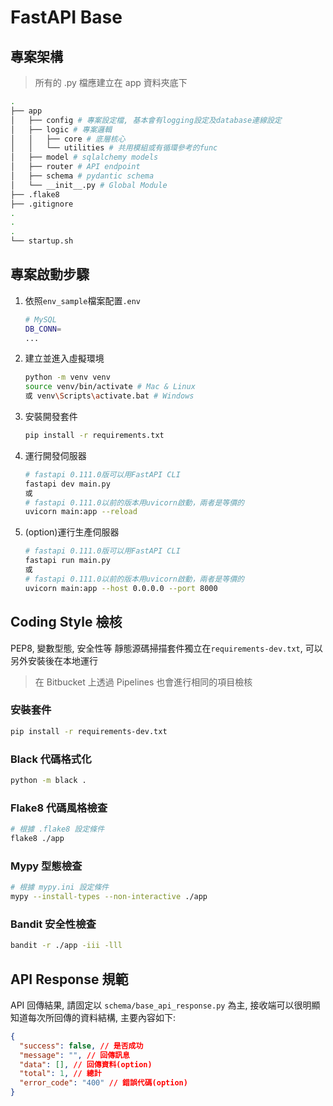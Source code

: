 # FastAPI Base

## 專案架構

> 所有的 .py 檔應建立在 app 資料夾底下

```bash
.
├── app
│   ├── config # 專案設定檔, 基本會有logging設定及database連線設定
│   ├── logic # 專案邏輯
│   │   ├── core # 底層核心
│   │   └── utilities # 共用模組或有循環參考的func
│   ├── model # sqlalchemy models
│   ├── router # API endpoint
│   ├── schema # pydantic schema
│   └── __init__.py # Global Module
├── .flake8
├── .gitignore
.
.
.
└── startup.sh
```

## 專案啟動步驟

1. 依照`env_sample`檔案配置`.env`
   ```bash
   # MySQL
   DB_CONN=
   ...
   ```
2. 建立並進入虛擬環境
   ```bash
   python -m venv venv
   source venv/bin/activate # Mac & Linux
   或 venv\Scripts\activate.bat # Windows
   ```
3. 安裝開發套件
   ```bash
   pip install -r requirements.txt
   ```
4. 運行開發伺服器
   ```bash
   # fastapi 0.111.0版可以用FastAPI CLI
   fastapi dev main.py
   或
   # fastapi 0.111.0以前的版本用uvicorn啟動，兩者是等價的
   uvicorn main:app --reload
   ```
5. (option)運行生產伺服器
   ```bash
   # fastapi 0.111.0版可以用FastAPI CLI
   fastapi run main.py
   或
   # fastapi 0.111.0以前的版本用uvicorn啟動，兩者是等價的
   uvicorn main:app --host 0.0.0.0 --port 8000
   ```

## Coding Style 檢核

PEP8, 變數型態, 安全性等 靜態源碼掃描套件獨立在`requirements-dev.txt`, 可以另外安裝後在本地運行

> 在 Bitbucket 上透過 Pipelines 也會進行相同的項目檢核

### 安裝套件

```bash
pip install -r requirements-dev.txt
```

### Black 代碼格式化

```bash
python -m black .
```

### Flake8 代碼風格檢查

```bash
# 根據 .flake8 設定條件
flake8 ./app
```

### Mypy 型態檢查

```bash
# 根據 mypy.ini 設定條件
mypy --install-types --non-interactive ./app
```

### Bandit 安全性檢查

```bash
bandit -r ./app -iii -lll
```

## API Response 規範

API 回傳結果, 請固定以 `schema/base_api_response.py` 為主, 接收端可以很明顯知道每次所回傳的資料結構,
主要內容如下:

```json
{
  "success": false, // 是否成功
  "message": "", // 回傳訊息
  "data": [], // 回傳資料(option)
  "total": 1, // 總計
  "error_code": "400" // 錯誤代碼(option)
}
```
